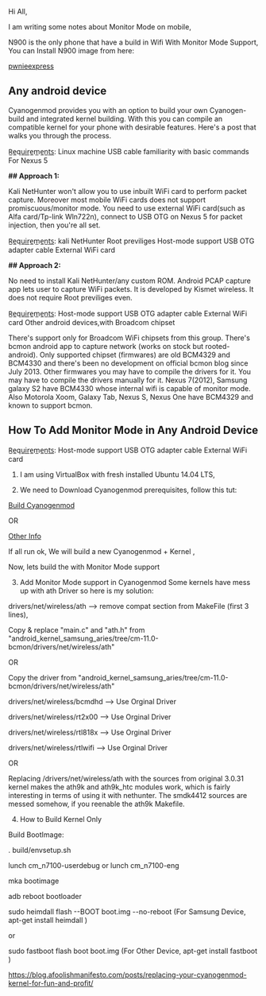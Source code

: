 Hi All,

I am writing some notes about Monitor Mode on mobile,

N900 is the only phone that have a build in Wifi With Monitor Mode Support,
You can Install N900 image from here:

[pwnieexpress](https://www.pwnieexpress.com/)

## **Any android device**

Cyanogenmod provides you with an option to build your own Cyanogen-build and integrated kernel building. With this you can compile an compatible kernel for your phone with desirable features. Here's a post that walks you through the process.

R̲e̲qu̲i̲r̲e̲m̲e̲n̲t̲s̲: Linux machine
USB cable
familiarity with basic commands
For Nexus 5

**## Approach 1:**

Kali NetHunter won't allow you to use inbuilt WiFi card to perform packet capture.
Moreover most mobile WiFi cards does not support promiscuous/monitor mode.
You need to use external WiFi card(such as Alfa card/Tp-link Wln722n),
connect to USB OTG on Nexus 5 for packet injection, then you're all set.

R̲e̲qu̲i̲r̲e̲m̲e̲n̲t̲s̲:
kali NetHunter
Root previliges
Host-mode support
USB OTG adapter cable
External WiFi card

**## Approach 2:**

No need to install Kali NetHunter/any custom ROM.
Android PCAP capture app lets user to capture WiFi packets.
It is developed by Kismet wireless.
It does not require Root previliges even.

R̲e̲qu̲i̲r̲e̲m̲e̲n̲t̲s̲:
Host-mode support
USB OTG adapter cable
External WiFi card
Other android devices,with Broadcom chipset

There's support only for Broadcom WiFi chipsets from this group. There's bcmon android app to capture network (works on stock but rooted-android). Only supported chipset (firmwares) are old BCM4329 and BCM4330 and there's been no development on official bcmon blog since July 2013. Other firmwares you may have to compile the drivers for it. You may have to compile the drivers manually for it.
Nexus 7(2012), Samsung galaxy S2 have BCM4330 whose internal wifi is capable of monitor mode. Also Motorola Xoom, Galaxy Tab, Nexus S, Nexus One have BCM4329 and known to support bcmon.

## **How To Add Monitor Mode in Any Android Device**

R̲e̲qu̲i̲r̲e̲m̲e̲n̲t̲s̲:
Host-mode support
USB OTG adapter cable
External WiFi card

1. I am using VirtualBox with fresh installed Ubuntu 14.04 LTS,

2. We need to Download Cyanogenmod prerequisites, follow this tut:


[Build Cyanogenmod](https://wiki.cyanogenmod.org/w/Build_for_jflte)

OR

[Other Info](http://androidforums.com/threads/building-cm12-work-in-progress-join-in.891676/)

If all run ok, We will build a new Cyanogenmod + Kernel , 

Now,  lets build the with Monitor Mode support

3. Add Monitor Mode support in Cyanogenmod
Some kernels have mess up with ath Driver so here is my solution:

drivers/net/wireless/ath 
--> remove compat section from MakeFile (first 3 lines),

Copy & replace "main.c" and "ath.h" from "android_kernel_samsung_aries/tree/cm-11.0-bcmon/drivers/net/wireless/ath"

OR

Copy the driver from "android_kernel_samsung_aries/tree/cm-11.0-bcmon/drivers/net/wireless/ath"


drivers/net/wireless/bcmdhd --> Use Orginal Driver

drivers/net/wireless/rt2x00 --> Use Orginal Driver

drivers/net/wireless/rtl818x --> Use Orginal Driver

drivers/net/wireless/rtlwifi --> Use Orginal Driver

OR

Replacing /drivers/net/wireless/ath with the sources from original 3.0.31 kernel makes the
ath9k and ath9k_htc modules work, which is fairly interesting in terms of using it with nethunter.
The smdk4412 sources are messed somehow, if you reenable the ath9k Makefile.

4. How to Build Kernel Only

Build BootImage:

. build/envsetup.sh

lunch cm_n7100-userdebug 
or 
lunch cm_n7100-eng

mka bootimage

adb reboot bootloader

sudo heimdall flash --BOOT boot.img --no-reboot
(For Samsung Device, apt-get install heimdall )

or

sudo fastboot flash boot boot.img
(For Other Device, apt-get install fastboot )



https://blog.afoolishmanifesto.com/posts/replacing-your-cyanogenmod-kernel-for-fun-and-profit/

